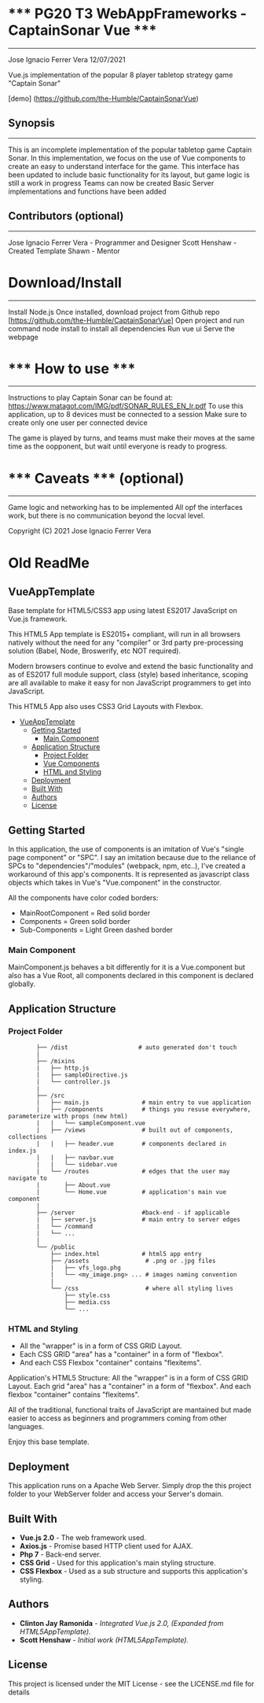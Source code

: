 # *** PG20 T3 WebAppFrameworks - CaptainSonar Vue ***
---------------------------------------
Jose Ignacio Ferrer Vera
12/07/2021

Vue.js implementation of the popular 8 player tabletop strategy game "Captain Sonar"

[demo] (https://github.com/the-Humble/CaptainSonarVue)


## Synopsis
---------------
This is an incomplete implementation of the popular tabletop game Captain Sonar. In this implementation, we focus on the use of Vue components to create an easy to understand interface for the game. This interface has been updated to include basic functionality for its layout, but game logic is still a work in progress
Teams can now be created
Basic Server implementations and functions have been added

## Contributors (optional)
---------------
Jose Ignacio Ferrer Vera - Programmer and Designer
Scott Henshaw - Created Template
Shawn - Mentor

# Download/Install
---------------------------------------
Install Node.js
Once installed, download project from Github repo [https://github.com/the-Humble/CaptainSonarVue]
Open project and run command node install to install all dependencies
Run vue ui
Serve the webpage

# *** How to use ***
---------------------------------------
Instructions to play Captain Sonar can be found at: https://www.matagot.com/IMG/pdf/SONAR_RULES_EN_lr.pdf
To use this application, up to 8 devices must be connected to a session
Make sure to create only one user per connected device

The game is played by turns, and teams must make their moves at the same time as the oopponent, but wait until everyone is ready to progress.


# *** Caveats *** (optional)
---------------------------------------
Game logic and networking has to be implemented
All opf the interfaces work, but there is no communication beyond the locval level.

Copyright (C) 2021 Jose Ignacio Ferrer Vera

# Old ReadMe
## VueAppTemplate

Base template for HTML5/CSS3 app using latest ES2017 JavaScript on Vue.js framework.

This HTML5 App template is ES2015+ compliant, will run in all browsers natively without the need for any "compiler" or 3rd party pre-processing solution (Babel, Node, Broswerify, etc NOT required).

Modern browsers continue to evolve and extend the basic functionality and as of ES2017 full module support, class (style) based inheritance, scoping are all available to make it easy for non JavaScript programmers to get into JavaScript.

This HTML5 App also uses CSS3 Grid Layouts with Flexbox.

- [VueAppTemplate](#vueapptemplate)
    - [Getting Started](#getting-started)
        - [Main Component](#main-component)
    - [Application Structure](#application-structure)
        - [Project Folder](#project-folder)
        - [Vue Components](#vue-components)
        - [HTML and Styling](#html-and-styling)
    - [Deployment](#deployment)
    - [Built With](#built-with)
    - [Authors](#authors)
    - [License](#license)

## Getting Started
In this application, the use of components is an imitation of Vue's "single page component" or "SPC". I say an imitation because due to the reliance of SPCs to "dependencies"/"modules" (webpack, npm, etc..), I've created a workaround of this app's components. It is represented as javascript class objects which takes in Vue's "Vue.component" in the constructor.

All the components have color coded borders:
* MainRootComponent = Red solid border
* Components = Green solid border
* Sub-Components = Light Green dashed border
### Main Component
MainComponent.js behaves a bit differently for it is a Vue.component but also has a Vue Root, all components declared in this component is declared globally.

## Application Structure
### Project Folder

```
        ├── /dist                    # auto generated don't touch
        |
        ├── /mixins
        |   ├── http.js
        |   ├── sampleDirective.js
        |   └── controller.js
        |
        ├── /src
        |   ├── main.js               # main entry to vue application
        |   ├── /components           # things you resuse everywhere, parameterize with props (new html)
        |   |   └── sampleComponent.vue
        |   ├── /views                # built out of components, collections
        |   |   ├── header.vue        # components declared in index.js
        |   |   ├── navbar.vue
        |   |   └── sidebar.vue
        |   └── /routes               # edges that the user may navigate to
        |       ├── About.vue
        |       └── Home.vue          # application's main vue component
        |
        ├── /server                   #back-end - if applicable
        |   ├── server.js             # main entry to server edges
        |   └── /command
        |   └── ...
        |
        └── /public
            ├── index.html            # html5 app entry
            ├── /assets                # .png or .jpg files
            |   ├── vfs_logo.phg
            |   └── <my_image.png> ... # images naming convention
            |
            └── /css                   # where all styling lives
                ├── style.css
                ├── media.css
                └── ...
```
### HTML and Styling
* All the "wrapper" is in a form of CSS GRID Layout.
* Each CSS GRID "area" has a "container" in a form of "flexbox".
* And each CSS Flexbox "container" contains "flexitems".

Application's HTML5 Structure:
All the "wrapper" is in a form of CSS GRID Layout.
Each grid "area" has a "container" in a form of "flexbox".
And each flexbox "container" contains "flexitems".

All of the traditional, functional traits of JavaScript are mantained but made easier to access as beginners and programmers coming from other languages.

Enjoy this base template.

## Deployment
This application runs on a Apache Web Server.
Simply drop the this project folder to your WebServer folder and access your Server's domain.

## Built With
* **Vue.js 2.0** - The web framework used.
* **Axios.js** - Promise based HTTP client used for AJAX.
* **Php 7** - Back-end server.
* **CSS Grid** - Used for this application's main styling structure.
* **CSS Flexbox** - Used as a sub structure and supports this application's styling.

## Authors
* **Clinton Jay Ramonida** - *Integrated Vue.js 2.0, (Expanded from HTML5AppTemplate).*
* **Scott Henshaw** - *Initial work (HTML5AppTemplate).*

## License
This project is licensed under the MIT License - see the LICENSE.md file for details

